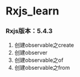# Rxjs_learn
### Rxjs版本：5.4.3
1. 创建observable之create
2. 创建observer
3. 创建observable之of
4. 创建observable之from